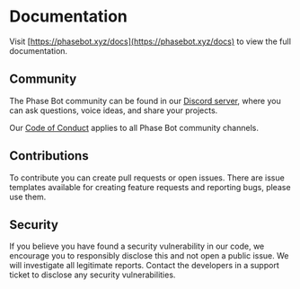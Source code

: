 # Documentation

Visit [https://phasebot.xyz/docs](https://phasebot.xyz/docs) to view the full documentation.

## Community

The Phase Bot community can be found in our [Discord server](https://phasebot.xyz/redirect/discord), where you can ask questions, voice ideas, and share your projects.

Our [Code of Conduct](https://github.com/notcharliee/phase/blob/main/.github/CODE_OF_CONDUCT.md) applies to all Phase Bot community channels.

## Contributions

To contribute you can create pull requests or open issues. There are issue templates available for creating feature requests and reporting bugs, please use them.

## Security

If you believe you have found a security vulnerability in our code, we encourage you to responsibly disclose this and not open a public issue. We will investigate all legitimate reports. Contact the developers in a support ticket to disclose any security vulnerabilities.
